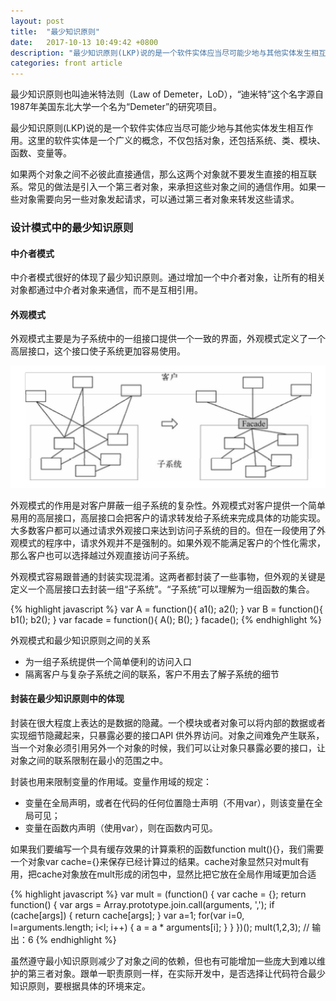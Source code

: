 ```yaml
---
layout: post
title:  "最少知识原则"
date:   2017-10-13 10:49:42 +0800
description: "最少知识原则(LKP)说的是一个软件实体应当尽可能少地与其他实体发生相互作用"
categories: front article
---
```


最少知识原则也叫迪米特法则（Law of Demeter，LoD），“迪米特”这个名字源自1987年美国东北大学一个名为“Demeter”的研究项目。

最少知识原则(LKP)说的是一个软件实体应当尽可能少地与其他实体发生相互作用。这里的软件实体是一个广义的概念，不仅包括对象，还包括系统、类、模块、函数、变量等。

如果两个对象之间不必彼此直接通信，那么这两个对象就不要发生直接的相互联系。常见的做法是引入一个第三者对象，来承担这些对象之间的通信作用。如果一些对象需要向另一些对象发起请求，可以通过第三者对象来转发这些请求。

### 设计模式中的最少知识原则

#### 中介者模式

中介者模式很好的体现了最少知识原则。通过增加一个中介者对象，让所有的相关对象都通过中介者对象来通信，而不是互相引用。

#### 外观模式

外观模式主要是为子系统中的一组接口提供一个一致的界面，外观模式定义了一个高层接口，这个接口使子系统更加容易使用。

![外观模式](/images/lkp/lkp.jpeg)

外观模式的作用是对客户屏蔽一组子系统的复杂性。外观模式对客户提供一个简单易用的高层接口，高层接口会把客户的请求转发给子系统来完成具体的功能实现。大多数客户都可以通过请求外观接口来达到访问子系统的目的。但在一段使用了外观模式的程序中，请求外观并不是强制的。如果外观不能满足客户的个性化需求，那么客户也可以选择越过外观直接访问子系统。

外观模式容易跟普通的封装实现混淆。这两者都封装了一些事物，但外观的关键是定义一个高层接口去封装一组“子系统”。“子系统”可以理解为一组函数的集合。

{% highlight javascript %}
var A = function(){ 
    a1();
    a2(); 
}
var B = function(){ 
    b1();
    b2(); 
}
var facade = function(){ 
    A();
    B(); 
}
facade();
{% endhighlight %}

外观模式和最少知识原则之间的关系

<ul>
    <li>为一组子系统提供一个简单便利的访问入口</li>
    <li>隔离客户与复杂子系统之间的联系，客户不用去了解子系统的细节</li>
</ul>

#### 封装在最少知识原则中的体现

封装在很大程度上表达的是数据的隐藏。一个模块或者对象可以将内部的数据或者实现细节隐藏起来，只暴露必要的接口API 供外界访问。对象之间难免产生联系，当一个对象必须引用另外一个对象的时候，我们可以让对象只暴露必要的接口，让对象之间的联系限制在最小的范围之中。

封装也用来限制变量的作用域。变量作用域的规定：

<ul>
    <li>变量在全局声明，或者在代码的任何位置隐士声明（不用var），则该变量在全局可见；</li>
    <li>变量在函数内声明（使用var），则在函数内可见。</li>
</ul>

如果我们要编写一个具有缓存效果的计算乘积的函数function mult(){}，我们需要一个对象var cache={}来保存已经计算过的结果。cache对象显然只对mult有用，把cache对象放在mult形成的闭包中，显然比把它放在全局作用域更加合适

{% highlight javascript %}
var mult = (function() {
    var cache = {};
    return function() {
        var args = Array.prototype.join.call(arguments, ',');
        if (cache[args]) {
            return cache[args]; 
        }
        var a=1;
        for(var i=0, l=arguments.length; i<l; i++) {
            a = a * arguments[i];
        }
    }
})();
mult(1,2,3); // 输出：6
{% endhighlight %}

虽然遵守最小知识原则减少了对象之间的依赖，但也有可能增加一些庞大到难以维护的第三者对象。跟单一职责原则一样，在实际开发中，是否选择让代码符合最少知识原则，要根据具体的环境来定。
